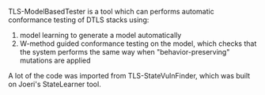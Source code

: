 TLS-ModelBasedTester is a tool which can performs automatic conformance testing of DTLS stacks using:
1. model learning to generate a model automatically
2. W-method guided conformance testing on the model, which checks that the system performs the same way when "behavior-preserving" mutations are applied

A lot of the code was imported from TLS-StateVulnFinder, which was built on Joeri's StateLearner tool.  